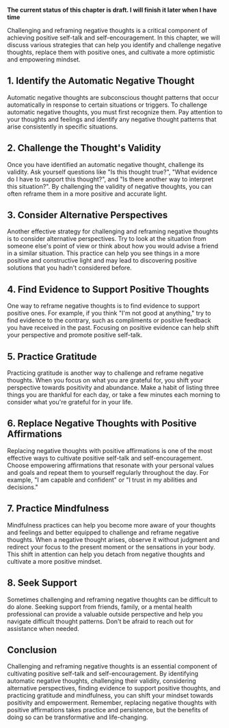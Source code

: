 **The current status of this chapter is draft. I will finish it later when I have time**

Challenging and reframing negative thoughts is a critical component of achieving positive self-talk and self-encouragement. In this chapter, we will discuss various strategies that can help you identify and challenge negative thoughts, replace them with positive ones, and cultivate a more optimistic and empowering mindset.

**1. Identify the Automatic Negative Thought**
----------------------------------------------

Automatic negative thoughts are subconscious thought patterns that occur automatically in response to certain situations or triggers. To challenge automatic negative thoughts, you must first recognize them. Pay attention to your thoughts and feelings and identify any negative thought patterns that arise consistently in specific situations.

**2. Challenge the Thought's Validity**
---------------------------------------

Once you have identified an automatic negative thought, challenge its validity. Ask yourself questions like "Is this thought true?", "What evidence do I have to support this thought?", and "Is there another way to interpret this situation?". By challenging the validity of negative thoughts, you can often reframe them in a more positive and accurate light.

**3. Consider Alternative Perspectives**
----------------------------------------

Another effective strategy for challenging and reframing negative thoughts is to consider alternative perspectives. Try to look at the situation from someone else's point of view or think about how you would advise a friend in a similar situation. This practice can help you see things in a more positive and constructive light and may lead to discovering positive solutions that you hadn't considered before.

**4. Find Evidence to Support Positive Thoughts**
-------------------------------------------------

One way to reframe negative thoughts is to find evidence to support positive ones. For example, if you think "I'm not good at anything," try to find evidence to the contrary, such as compliments or positive feedback you have received in the past. Focusing on positive evidence can help shift your perspective and promote positive self-talk.

**5. Practice Gratitude**
-------------------------

Practicing gratitude is another way to challenge and reframe negative thoughts. When you focus on what you are grateful for, you shift your perspective towards positivity and abundance. Make a habit of listing three things you are thankful for each day, or take a few minutes each morning to consider what you're grateful for in your life.

**6. Replace Negative Thoughts with Positive Affirmations**
-----------------------------------------------------------

Replacing negative thoughts with positive affirmations is one of the most effective ways to cultivate positive self-talk and self-encouragement. Choose empowering affirmations that resonate with your personal values and goals and repeat them to yourself regularly throughout the day. For example, "I am capable and confident" or "I trust in my abilities and decisions."

**7. Practice Mindfulness**
---------------------------

Mindfulness practices can help you become more aware of your thoughts and feelings and better equipped to challenge and reframe negative thoughts. When a negative thought arises, observe it without judgment and redirect your focus to the present moment or the sensations in your body. This shift in attention can help you detach from negative thoughts and cultivate a more positive mindset.

**8. Seek Support**
-------------------

Sometimes challenging and reframing negative thoughts can be difficult to do alone. Seeking support from friends, family, or a mental health professional can provide a valuable outside perspective and help you navigate difficult thought patterns. Don't be afraid to reach out for assistance when needed.

**Conclusion**
--------------

Challenging and reframing negative thoughts is an essential component of cultivating positive self-talk and self-encouragement. By identifying automatic negative thoughts, challenging their validity, considering alternative perspectives, finding evidence to support positive thoughts, and practicing gratitude and mindfulness, you can shift your mindset towards positivity and empowerment. Remember, replacing negative thoughts with positive affirmations takes practice and persistence, but the benefits of doing so can be transformative and life-changing.
